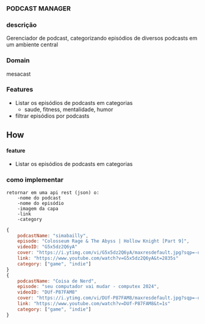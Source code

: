 ### PODCAST MANAGER
 
### descrição
Gerenciador de podcast, categorizando episódios de diversos podcasts em um ambiente central

### Domain
mesacast

### Features
- Listar os episódios de podcasts em categorias
    - saude, fitness, mentalidade, humor
- filtrar episódios por podcasts

## How

#### feature
- Listar os episódios de podcasts em categorias
### como implementar
    retornar em uma api rest (json) o:
        -nome do podcast
        -nome do episódio
        -imagem da capa
        -link
        -category

```js
{
    podcastName: "simabailly",
    episode: "Colosseum Rage & The Abyss | Hollow Knight [Part 9]",
    videoID: "G5x5dz2Q6yA"
    cover: "https://i.ytimg.com/vi/G5x5dz2Q6yA/maxresdefault.jpg?sqp=-oaymwEXCNAFEJQDSFryq4qpAwkIARUAAIhCGAE=&rs=AOn4CLA7QEKdS_vNKz9wfu8KfDTAf_VHUw",
    link: "https://www.youtube.com/watch?v=G5x5dz2Q6yA&t=2835s"
    category: ["game", "indie"]
}
{
    podcastName: "Coisa de Nerd",
    episode: "seu computador vai mudar - computex 2024",
    videoID: "DUf-P87FAM8"
    cover: "https://i.ytimg.com/vi/DUf-P87FAM8/maxresdefault.jpg?sqp=-oaymwEiCKgBEF5IWvKriqkDFQgBFQAAAAAYASUAAMhCPQCAokN4AQ==&rs=AOn4CLChFsbI8uBOwGqyvGMLcNWsORPPSA",
    link: "https://www.youtube.com/watch?v=DUf-P87FAM8&t=1s"
    category: ["game", "indie"]  
}
```
